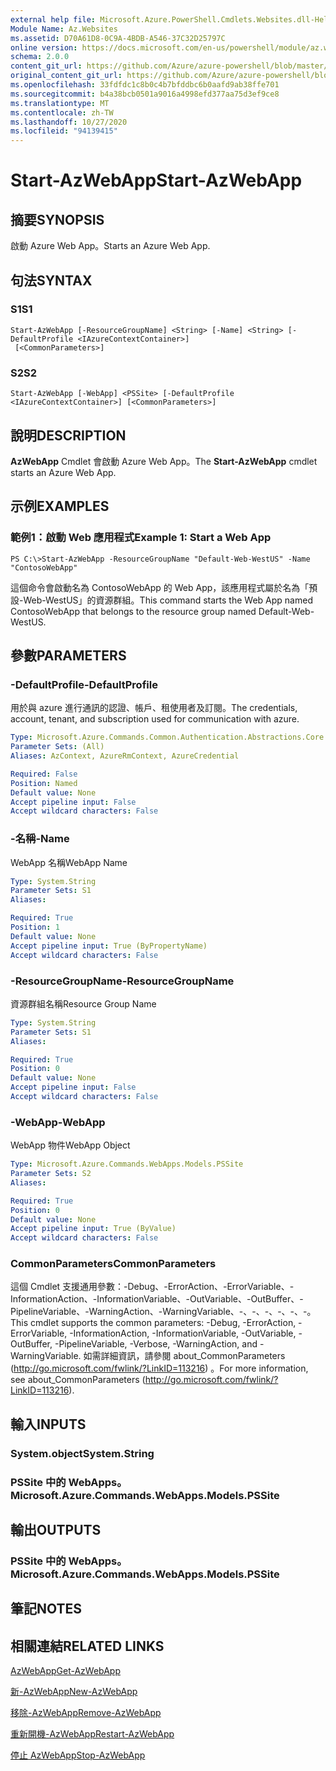 ```yaml
---
external help file: Microsoft.Azure.PowerShell.Cmdlets.Websites.dll-Help.xml
Module Name: Az.Websites
ms.assetid: D70A61D8-0C9A-4BDB-A546-37C32D25797C
online version: https://docs.microsoft.com/en-us/powershell/module/az.websites/start-azwebapp
schema: 2.0.0
content_git_url: https://github.com/Azure/azure-powershell/blob/master/src/Websites/Websites/help/Start-AzWebApp.md
original_content_git_url: https://github.com/Azure/azure-powershell/blob/master/src/Websites/Websites/help/Start-AzWebApp.md
ms.openlocfilehash: 33fdfdc1c8b0c4b7bfddbc6b0aafd9ab38ffe701
ms.sourcegitcommit: b4a38bcb0501a9016a4998efd377aa75d3ef9ce8
ms.translationtype: MT
ms.contentlocale: zh-TW
ms.lasthandoff: 10/27/2020
ms.locfileid: "94139415"
---
```

# <span data-ttu-id="98182-101">Start-AzWebApp</span><span class="sxs-lookup"><span data-stu-id="98182-101">Start-AzWebApp</span></span>

## <span data-ttu-id="98182-102">摘要</span><span class="sxs-lookup"><span data-stu-id="98182-102">SYNOPSIS</span></span>
<span data-ttu-id="98182-103">啟動 Azure Web App。</span><span class="sxs-lookup"><span data-stu-id="98182-103">Starts an Azure Web App.</span></span>

## <span data-ttu-id="98182-104">句法</span><span class="sxs-lookup"><span data-stu-id="98182-104">SYNTAX</span></span>

### <span data-ttu-id="98182-105">S1</span><span class="sxs-lookup"><span data-stu-id="98182-105">S1</span></span>
```
Start-AzWebApp [-ResourceGroupName] <String> [-Name] <String> [-DefaultProfile <IAzureContextContainer>]
 [<CommonParameters>]
```

### <span data-ttu-id="98182-106">S2</span><span class="sxs-lookup"><span data-stu-id="98182-106">S2</span></span>
```
Start-AzWebApp [-WebApp] <PSSite> [-DefaultProfile <IAzureContextContainer>] [<CommonParameters>]
```

## <span data-ttu-id="98182-107">說明</span><span class="sxs-lookup"><span data-stu-id="98182-107">DESCRIPTION</span></span>
<span data-ttu-id="98182-108">**AzWebApp** Cmdlet 會啟動 Azure Web App。</span><span class="sxs-lookup"><span data-stu-id="98182-108">The **Start-AzWebApp** cmdlet starts an Azure Web App.</span></span>

## <span data-ttu-id="98182-109">示例</span><span class="sxs-lookup"><span data-stu-id="98182-109">EXAMPLES</span></span>

### <span data-ttu-id="98182-110">範例1：啟動 Web 應用程式</span><span class="sxs-lookup"><span data-stu-id="98182-110">Example 1: Start a Web App</span></span>
```
PS C:\>Start-AzWebApp -ResourceGroupName "Default-Web-WestUS" -Name "ContosoWebApp"
```

<span data-ttu-id="98182-111">這個命令會啟動名為 ContosoWebApp 的 Web App，該應用程式屬於名為「預設-Web-WestUS」的資源群組。</span><span class="sxs-lookup"><span data-stu-id="98182-111">This command starts the Web App named ContosoWebApp that belongs to the resource group named Default-Web-WestUS.</span></span>

## <span data-ttu-id="98182-112">參數</span><span class="sxs-lookup"><span data-stu-id="98182-112">PARAMETERS</span></span>

### <span data-ttu-id="98182-113">-DefaultProfile</span><span class="sxs-lookup"><span data-stu-id="98182-113">-DefaultProfile</span></span>
<span data-ttu-id="98182-114">用於與 azure 進行通訊的認證、帳戶、租使用者及訂閱。</span><span class="sxs-lookup"><span data-stu-id="98182-114">The credentials, account, tenant, and subscription used for communication with azure.</span></span>

```yaml
Type: Microsoft.Azure.Commands.Common.Authentication.Abstractions.Core.IAzureContextContainer
Parameter Sets: (All)
Aliases: AzContext, AzureRmContext, AzureCredential

Required: False
Position: Named
Default value: None
Accept pipeline input: False
Accept wildcard characters: False
```

### <span data-ttu-id="98182-115">-名稱</span><span class="sxs-lookup"><span data-stu-id="98182-115">-Name</span></span>
<span data-ttu-id="98182-116">WebApp 名稱</span><span class="sxs-lookup"><span data-stu-id="98182-116">WebApp Name</span></span>

```yaml
Type: System.String
Parameter Sets: S1
Aliases:

Required: True
Position: 1
Default value: None
Accept pipeline input: True (ByPropertyName)
Accept wildcard characters: False
```

### <span data-ttu-id="98182-117">-ResourceGroupName</span><span class="sxs-lookup"><span data-stu-id="98182-117">-ResourceGroupName</span></span>
<span data-ttu-id="98182-118">資源群組名稱</span><span class="sxs-lookup"><span data-stu-id="98182-118">Resource Group Name</span></span>

```yaml
Type: System.String
Parameter Sets: S1
Aliases:

Required: True
Position: 0
Default value: None
Accept pipeline input: False
Accept wildcard characters: False
```

### <span data-ttu-id="98182-119">-WebApp</span><span class="sxs-lookup"><span data-stu-id="98182-119">-WebApp</span></span>
<span data-ttu-id="98182-120">WebApp 物件</span><span class="sxs-lookup"><span data-stu-id="98182-120">WebApp Object</span></span>

```yaml
Type: Microsoft.Azure.Commands.WebApps.Models.PSSite
Parameter Sets: S2
Aliases:

Required: True
Position: 0
Default value: None
Accept pipeline input: True (ByValue)
Accept wildcard characters: False
```

### <span data-ttu-id="98182-121">CommonParameters</span><span class="sxs-lookup"><span data-stu-id="98182-121">CommonParameters</span></span>
<span data-ttu-id="98182-122">這個 Cmdlet 支援通用參數：-Debug、-ErrorAction、-ErrorVariable、-InformationAction、-InformationVariable、-OutVariable、-OutBuffer、-PipelineVariable、-WarningAction、-WarningVariable、-、-、-、-、-、-。</span><span class="sxs-lookup"><span data-stu-id="98182-122">This cmdlet supports the common parameters: -Debug, -ErrorAction, -ErrorVariable, -InformationAction, -InformationVariable, -OutVariable, -OutBuffer, -PipelineVariable, -Verbose, -WarningAction, and -WarningVariable.</span></span> <span data-ttu-id="98182-123">如需詳細資訊，請參閱 about_CommonParameters (http://go.microsoft.com/fwlink/?LinkID=113216) 。</span><span class="sxs-lookup"><span data-stu-id="98182-123">For more information, see about_CommonParameters (http://go.microsoft.com/fwlink/?LinkID=113216).</span></span>

## <span data-ttu-id="98182-124">輸入</span><span class="sxs-lookup"><span data-stu-id="98182-124">INPUTS</span></span>

### <span data-ttu-id="98182-125">System.object</span><span class="sxs-lookup"><span data-stu-id="98182-125">System.String</span></span>

### <span data-ttu-id="98182-126">PSSite 中的 WebApps。</span><span class="sxs-lookup"><span data-stu-id="98182-126">Microsoft.Azure.Commands.WebApps.Models.PSSite</span></span>

## <span data-ttu-id="98182-127">輸出</span><span class="sxs-lookup"><span data-stu-id="98182-127">OUTPUTS</span></span>

### <span data-ttu-id="98182-128">PSSite 中的 WebApps。</span><span class="sxs-lookup"><span data-stu-id="98182-128">Microsoft.Azure.Commands.WebApps.Models.PSSite</span></span>

## <span data-ttu-id="98182-129">筆記</span><span class="sxs-lookup"><span data-stu-id="98182-129">NOTES</span></span>

## <span data-ttu-id="98182-130">相關連結</span><span class="sxs-lookup"><span data-stu-id="98182-130">RELATED LINKS</span></span>

[<span data-ttu-id="98182-131">AzWebApp</span><span class="sxs-lookup"><span data-stu-id="98182-131">Get-AzWebApp</span></span>](./Get-AzWebApp.md)

[<span data-ttu-id="98182-132">新-AzWebApp</span><span class="sxs-lookup"><span data-stu-id="98182-132">New-AzWebApp</span></span>](./New-AzWebApp.md)

[<span data-ttu-id="98182-133">移除-AzWebApp</span><span class="sxs-lookup"><span data-stu-id="98182-133">Remove-AzWebApp</span></span>](./Remove-AzWebApp.md)

[<span data-ttu-id="98182-134">重新開機-AzWebApp</span><span class="sxs-lookup"><span data-stu-id="98182-134">Restart-AzWebApp</span></span>](./Restart-AzWebApp.md)

[<span data-ttu-id="98182-135">停止 AzWebApp</span><span class="sxs-lookup"><span data-stu-id="98182-135">Stop-AzWebApp</span></span>](./Stop-AzWebApp.md)


